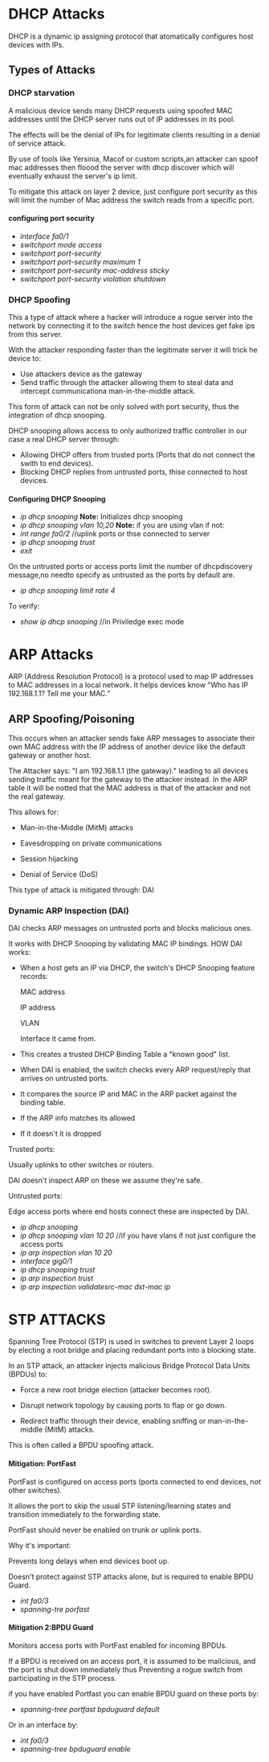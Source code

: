 # DHCP Attacks

DHCP is a dynamic ip assigning protocol that atomatically configures host devices with IPs.

## Types of Attacks

### DHCP starvation

A malicious device sends many DHCP requests using spoofed MAC addresses until the DHCP server runs out of IP addresses in its pool.

The effects will be the denial of IPs for legitimate clients resulting in a denial of service attack.

By use of tools like Yersinia, Macof or custom scripts,an attacker can spoof mac addresses then floood the server with dhcp discover which will eventually exhaust the server's ip limit.

To mitigate this attack on layer 2 device, just configure port security as this will limit the number of Mac address the switch reads from a specific port.

#### configuring port security

* _interface fa0/1_
* _switchport mode access_
* _switchport port-security_
* _switchport port-security maximum 1_
* _switchport port-security mac-address sticky_
* _switchport port-security violation shutdown_


### DHCP Spoofing

This a type of attack where a hacker will introduce a rogue server into the network by connecting it to the switch hence the host devices get fake ips from this server.

With the attacker responding faster than the legitimate server it will trick he device to:

* Use attackers device as the gateway
* Send traffic through the attacker allowing them to steal data and intercept communicationa man-in-the-middle attack.

This form of attack can not be only solved with port security, thus the integration of dhcp snooping.

DHCP snooping allows access to only authorized traffic controller in our case a real DHCP server through:

* Allowing DHCP offers from trusted ports (Ports that do not connect the swith to end devices).
* Blocking DHCP replies from untrusted ports, thise connected to host devices.

#### Configuring DHCP Snooping

* _ip dhcp snooping_
**Note:** Initializes dhcp snooping
* _ip dhcp snooping vlan 10,20_
**Note:** if you are using vlan if not:
* _int range fa0/2_   //uplink ports or thse connected to server
* _ip dhcp snooping trust_
* _exit_

On the untrusted ports or access ports limit the number of dhcpdiscovery message,no needto specify as untrusted as the ports by default are.

* _ip dhcp snooping limit rate 4_

To verify:
* _show ip dhcp snooping_ //in Priviledge exec mode


# ARP Attacks

ARP (Address Resolution Protocol) is a protocol used to map IP addresses to MAC addresses in a local network. It helps devices know "Who has IP 192.168.1.1? Tell me your MAC."

## ARP Spoofing/Poisoning

This occurs when an attacker sends fake ARP messages to associate their own MAC address with the IP address of another device like the default gateway or another host.

The Attacker says: "I am 192.168.1.1 (the gateway)." leading to all devices sending traffic meant for the gateway to the attacker instead.
In the ARP table it will be notted that the MAC address is that of the attacker and not the real gateway.

This allows for: 

* Man-in-the-Middle (MitM) attacks

* Eavesdropping on private communications

* Session hijacking

* Denial of Service (DoS)

This type of attack is mitigated through: DAI

### Dynamic ARP Inspection (DAI)

DAI checks ARP messages on untrusted ports and blocks malicious ones.

It works with DHCP Snooping by validating MAC IP bindings.
HOW DAI works:

* When a host gets an IP via DHCP, the switch's DHCP Snooping feature records:

    MAC address

    IP address

    VLAN

    Interface it came from.

* This creates a trusted DHCP Binding Table a "known good" list.

* When DAI is enabled, the switch checks every ARP request/reply that arrives on untrusted ports.

* It compares the source IP and MAC in the ARP packet against the binding table.

* If the ARP info matches its allowed

* If it doesn't it is dropped 

Trusted ports:

Usually uplinks to other switches or routers.

DAI doesn't inspect ARP on these we assume they're safe.

Untrusted ports:

Edge access ports where end hosts connect these are inspected by DAI.

* _ip dhcp snooping_
* _ip dhcp snooping vlan 10 20_  //if you have vlans if not just configure the access ports
* _ip arp inspection vlan 10 20_
* _interface gig0/1_ 
* _ip dhcp snooping trust_
* _ip arp inspection trust_
* _ip arp inspection validatesrc-mac dst-mac ip_ 

# STP ATTACKS

Spanning Tree Protocol (STP) is used in switches to prevent Layer 2 loops by electing a root bridge and placing redundant ports into a blocking state.

In an STP attack, an attacker injects malicious Bridge Protocol Data Units (BPDUs) to:

* Force a new root bridge election (attacker becomes root).

* Disrupt network topology by causing ports to flap or go down.

* Redirect traffic through their device, enabling sniffing or man-in-the-middle (MitM) attacks.

This is often called a BPDU spoofing attack.

 #### Mitigation: PortFast

PortFast is configured on access ports (ports connected to end devices, not other switches).

It allows the port to skip the usual STP listening/learning states and transition immediately to the forwarding state.

PortFast should never be enabled on trunk or uplink ports.

Why it's important:

Prevents long delays when end devices boot up.

Doesn't protect against STP attacks alone, but is required to enable BPDU Guard.

* _int fa0/3_
* _spanning-tre porfast_

#### Mitigation 2:BPDU Guard

Monitors access ports with PortFast enabled for incoming BPDUs.

If a BPDU is received on an access port, it is assumed to be malicious, and the port is shut down immediately thus Preventing a rogue switch from participating in the STP process.

 if you have enabled Portfast you can enable BPDU guard on these ports by:

 * _spanning-tree portfast bpduguard default_

Or in an interface by:

* _int fa0/3_
* _spanning-tree bpduguard enable_








